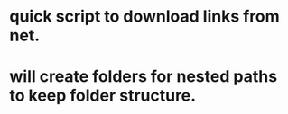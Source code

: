 # quick script to download links from net.
# will create folders for nested paths to keep folder structure.
